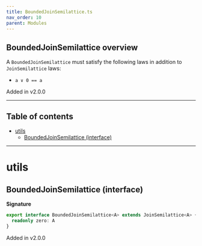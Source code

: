 ```yaml
---
title: BoundedJoinSemilattice.ts
nav_order: 10
parent: Modules
---
```


## BoundedJoinSemilattice overview

A `BoundedJoinSemilattice` must satisfy the following laws in addition to `JoinSemilattice` laws:

- `a ∨ 0 == a`

Added in v2.0.0

---

<h2 class="text-delta">Table of contents</h2>

- [utils](#utils)
  - [BoundedJoinSemilattice (interface)](#boundedjoinsemilattice-interface)

---

# utils

## BoundedJoinSemilattice (interface)

**Signature**

```ts
export interface BoundedJoinSemilattice<A> extends JoinSemilattice<A> {
  readonly zero: A
}
```

Added in v2.0.0

